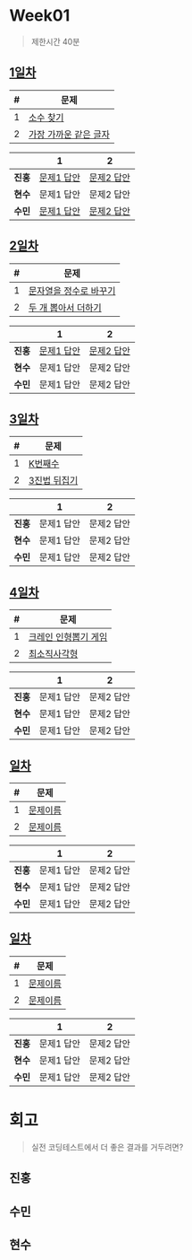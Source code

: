 # Week01

> 제한시간 40분

## [1일차](Day1)

| #   | 문제                                                                                      |
| --- | ----------------------------------------------------------------------------------------- |
| 1   | [소수 찾기](https://school.programmers.co.kr/learn/courses/30/lessons/12921)              |
| 2   | [가장 가까운 같은 글자](https://school.programmers.co.kr/learn/courses/30/lessons/142086) |

|        | 1          | 2          |
| ------ | ---------- | ---------- |
| **진홍** | [문제1 답안](Day1/kjh1.kt) | [문제2 답안](Day1/kjh.kt) |
| **현수** | 문제1 답안 | 문제2 답안 |
| **수민** | [문제1 답안](Day1/ysm1.java) | [문제2 답안](Day1/ysm2.java) |

<!-- 불참 시 작성 -->
<!--
> 홍길동 불참 (컨디션 난조)
-->

## [2일차](Day2)

| #   | 문제                                                                                      |
| --- | ----------------------------------------------------------------------------------------- |
| 1   | [문자열을 정수로 바꾸기](https://school.programmers.co.kr/learn/courses/30/lessons/12925) |
| 2   | [두 개 뽑아서 더하기](https://school.programmers.co.kr/learn/courses/30/lessons/68644)    |

|        | 1          | 2          |
| ------ | ---------- | ---------- |
| **진홍** | [문제1 답안](Day2/kjh1.kt) | [문제2 답안](Day2/kjh2.kt) |
| **현수** | 문제1 답안 | 문제2 답안 |
| **수민** | 문제1 답안 | 문제2 답안 |

<!-- 불참 시 작성 -->
<!--
> 홍길동 불참 (컨디션 난조)
-->

## [3일차](Day3)

| #   | 문제                                                                            |
| --- | ------------------------------------------------------------------------------- |
| 1   | [K번째수](https://school.programmers.co.kr/learn/courses/30/lessons/42748)      |
| 2   | [3진법 뒤집기](https://school.programmers.co.kr/learn/courses/30/lessons/68935) |

|        | 1          | 2          |
| ------ | ---------- | ---------- |
| **진홍** | 문제1 답안 | 문제2 답안 |
| **현수** | 문제1 답안 | 문제2 답안 |
| **수민** | 문제1 답안 | 문제2 답안 |

<!-- 불참 시 작성 -->
<!--
> 홍길동 불참 (컨디션 난조)
-->

## [4일차](Day4)

| #   | 문제                                                                                    |
| --- | --------------------------------------------------------------------------------------- |
| 1   | [크레인 인형뽑기 게임](https://school.programmers.co.kr/learn/courses/30/lessons/64061) |
| 2   | [최소직사각형](https://school.programmers.co.kr/learn/courses/30/lessons/86491)         |

|        | 1          | 2          |
| ------ | ---------- | ---------- |
| **진홍** | 문제1 답안 | 문제2 답안 |
| **현수** | 문제1 답안 | 문제2 답안 |
| **수민** | 문제1 답안 | 문제2 답안 |

<!-- 불참 시 작성 -->
<!--
> 홍길동 불참 (컨디션 난조)
-->

## [일차](Day)

| #   | 문제                 |
| --- | -------------------- |
| 1   | [문제이름](문제링크) |
| 2   | [문제이름](문제링크) |

|        | 1          | 2          |
| ------ | ---------- | ---------- |
| **진홍** | 문제1 답안 | 문제2 답안 |
| **현수** | 문제1 답안 | 문제2 답안 |
| **수민** | 문제1 답안 | 문제2 답안 |

<!-- 불참 시 작성 -->
<!--
> 홍길동 불참 (컨디션 난조)
-->

## [일차](Day)

| #   | 문제                 |
| --- | -------------------- |
| 1   | [문제이름](문제링크) |
| 2   | [문제이름](문제링크) |

|        | 1          | 2          |
| ------ | ---------- | ---------- |
| **진홍** | 문제1 답안 | 문제2 답안 |
| **현수** | 문제1 답안 | 문제2 답안 |
| **수민** | 문제1 답안 | 문제2 답안 |

<!-- 불참 시 작성 -->
<!--
> 홍길동 불참 (컨디션 난조)
-->

# 회고

> 실전 코딩테스트에서 더 좋은 결과를 거두려면?

## 진홍

## 수민

## 현수
